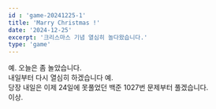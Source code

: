 ```yaml
---
id : 'game-20241225-1'
title: 'Marry Christmas !'
date: '2024-12-25'
excerpt: '크리스마스 기념 열심히 놀다왔습니다.'
type: 'game'
---
```


예. 오늘은 좀 놀았습니다.<br>
내일부터 다시 열심히 하겠습니다 예.<br>
당장 내일은 이제 24일에 못풀었던 백준 1027번 문제부터 풀겠습니다.<br>
이상.